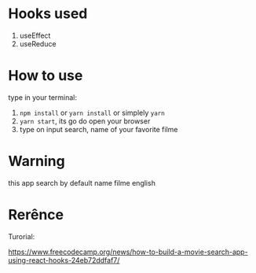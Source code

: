 # Hooks used
1. useEffect
2. useReduce

# How to use
type in your terminal: 
1.  `npm install` or `yarn install` or simplely `yarn`
2. `yarn start`, its go do open your browser 
3. type on input search, name of your favorite filme

# Warning
this app search by default name filme english

# Rerênce
Turorial:

https://www.freecodecamp.org/news/how-to-build-a-movie-search-app-using-react-hooks-24eb72ddfaf7/


